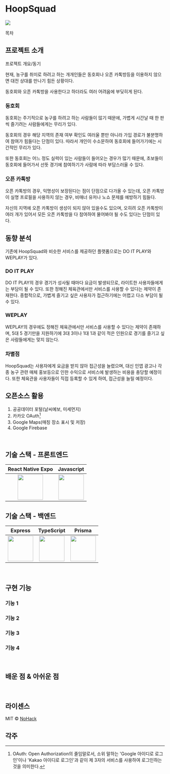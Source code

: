 # HoopSquad

<img src="https://avatars.githubusercontent.com/u/147590783?s=200&v=4">

목차

## 프로젝트 소개

<p align="justify">
프로젝트 개요/동기
</p>

현재, 농구를 취미로 하려고 하는 개개인들은 동호회나 오픈 카톡방등을 이용하지 않으면 대전 상대를 만나기 힘든 상황이다.

동호회와 오픈 카톡방을 사용한다고 하더라도 여러 어려움에 부딪히게 된다.

### 동호회

동호회는 주기적으로 농구를 하려고 하는 사람들이 많기 때문에, 가볍게 시간날 때 한 판씩 즐기려는 사람들에게는 무리가 있다.

동호회의 경우 해당 지역의 존재 여부 확인도 여러울 뿐만 아니라 가입 경로가 불분명하여 참여가 힘들다는 단점이 있다. 따라서 개인이 수소문하여 동호회에 들어가기에는 시간적인 무리가 있다.

또한 동호회는 어느 정도 실력이 있는 사람들이 들어오는 경우가 많기 때문에, 초보들이 동호회에 들어가서 선뜻 경기에 참여하기가 사람에 따라 부담스러울 수 있다.

### 오픈 카톡방

오픈 카톡방의 경우, 익명성이 보장된다는 점이 단점으로 다가올 수 있는데, 오픈 카톡방이 실명 프로필을 사용하지 않는 경우, 비매너 유저나 노쇼 문제를 예방하기 힘들다.

자신의 지역에 오픈 카톡방이 생성이 되지 않아 있을수도 있으며, 오히려 오픈 카톡방이 여러 개가 있어서 모든 오픈 카톡방을 다 참여하여 물어봐야 될 수도 있다는 단점이 있다.

## 동향 분석

기존에 HoopSquad와 비슷한 서비스를 제공하던 플랫폼으로는 DO IT PLAY와 WEPLAY가 있다.

### DO IT PLAY

DO IT PLAY의 경우 경기가 성사될 때마다 요금이 발생되므로, 라이트한 사용자들에게는 부담이 될 수 있다. 또한 정해진 체육관에서만 서비스를 사용할 수 있다는 제약이 존재한다. 종합적으로, 가볍게 즐기고 싶은 사용자가 접근하기에는 어렵고 다소 부담이 될 수 있다.

### WEPLAY

WEPLAY의 경우에도 정해진 체육관에서만 서비스를 사용할 수 있다는 제약이 존재하며, 5대 5 경기만을 지원하기에 3대 3이나 1대 1과 같이 적은 인원으로 경기를 즐기고 싶은 사람들에게는 맞지 않는다.

### 차별점

HoopSquad는 사용자에게 요금을 받지 않아 접근성을 늘렸으며, 대신 인앱 광고나 각종 농구 관련 매체 홍보등으로 인한 수익으로 서비스에 발생하는 비용을 충당할 예정이다. 또한 체육관을 사용자들이 직접 등록할 수 있게 하여, 접근성을 늘릴 예정이다.

## 오픈소스 활용

1. 공공데이터 포털(날씨예보, 미세먼지)
2. 카카오 OAuth[^1]
3. Google Maps(매칭 장소 표시 및 저장)
4. Google Firebase

<br>

## 기술 스택 - 프론트엔드

| React Native Expo | Javascript |
| :--------: | :--------: |
|   <img src="https://play-lh.googleusercontent.com/algsmuhitlyCU_Yy3IU7-7KYIhCBwx5UJG4Bln-hygBjjlUVCiGo1y8W5JNqYm9WW3s" width="80px">  |   <img src="https://i.namu.wiki/i/35j02uW8JHheXhLr7EU9q9i5a96IffMh1FH3MGEg0IoDOiIBCFxLXcBlRrGvChWvLDkbCYHBKCAVzh4umSiRAtTnclclfxQtQfpQrRzILBy4op4I4voT9m2l5dErP2yGRBjL1lwVHxZdUvQwaiEBDg.svg" width="80px">    |

## 기술 스택 - 백엔드

| Express | TypeScript |  Prisma   |
| :--------: | :--------: | :------: |
|   <img src="https://camo.githubusercontent.com/0566752248b4b31b2c4bdc583404e41066bd0b6726f310b73e1140deefcc31ac/68747470733a2f2f692e636c6f756475702e636f6d2f7a6659366c4c376546612d3330303078333030302e706e67" width="80px">    |   <img src="https://i.namu.wiki/i/6BCaly_IHOsGCno5SofR4NCvQZQp7JzBSaPrRXivLldaA-Rbuceh1oDMN6LfUuZiScaR2eBK7-sGgB-xae_YWA.webp" width="80px">    | <img src="https://res.cloudinary.com/practicaldev/image/fetch/s--6LfYwHeK--/c_fill,f_auto,fl_progressive,h_320,q_auto,w_320/https://dev-to-uploads.s3.amazonaws.com/uploads/organization/profile_image/1608/0f93b179-76bf-4ee7-a838-e8222fbef062.png" width="80px"> |

<br>

## 구현 기능

### 기능 1

### 기능 2

### 기능 3

### 기능 4

<br>

## 배운 점 & 아쉬운 점

<p align="justify">

</p>

<br>

## 라이센스

MIT &copy; [NoHack](mailto:lbjp114@gmail.com)

## 각주

[^1]: OAuth: Open Authorization의 줄임말로서, 소위 말하는 'Google 아이디로 로그인'이나 'Kakao 아이디로 로그인'과 같이 제 3자의 서비스를 사용하여 로그인하는 것을 의미한다.
